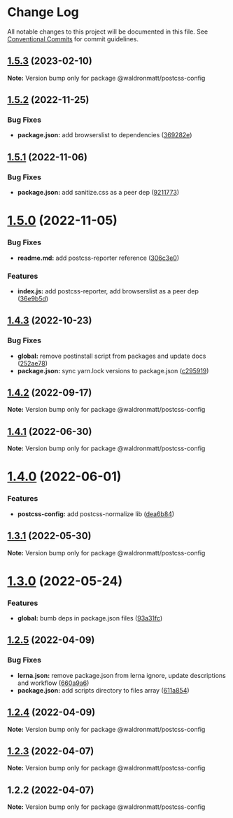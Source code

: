 # Change Log

All notable changes to this project will be documented in this file.
See [Conventional Commits](https://conventionalcommits.org) for commit guidelines.

## [1.5.3](https://github.com/waldronmatt/shareable-configs/compare/@waldronmatt/postcss-config@1.5.2...@waldronmatt/postcss-config@1.5.3) (2023-02-10)

**Note:** Version bump only for package @waldronmatt/postcss-config

## [1.5.2](https://github.com/waldronmatt/shareable-configs/compare/@waldronmatt/postcss-config@1.5.1...@waldronmatt/postcss-config@1.5.2) (2022-11-25)

### Bug Fixes

- **package.json:** add browserslist to dependencies ([369282e](https://github.com/waldronmatt/shareable-configs/commit/369282ef73df709c284788e777885c6b72cf314a))

## [1.5.1](https://github.com/waldronmatt/shareable-configs/compare/@waldronmatt/postcss-config@1.5.0...@waldronmatt/postcss-config@1.5.1) (2022-11-06)

### Bug Fixes

- **package.json:** add sanitize.css as a peer dep ([9211773](https://github.com/waldronmatt/shareable-configs/commit/9211773a098fe4c9ad8de1aea0fe88dac29e7016))

# [1.5.0](https://github.com/waldronmatt/shareable-configs/compare/@waldronmatt/postcss-config@1.4.3...@waldronmatt/postcss-config@1.5.0) (2022-11-05)

### Bug Fixes

- **readme.md:** add postcss-reporter reference ([306c3e0](https://github.com/waldronmatt/shareable-configs/commit/306c3e07a16056408f455f1f82029f4f37aa822c))

### Features

- **index.js:** add postcss-reporter, add browserslist as a peer dep ([36e9b5d](https://github.com/waldronmatt/shareable-configs/commit/36e9b5df30cabb673332afe4b54369d7a8efd5f1))

## [1.4.3](https://github.com/waldronmatt/shareable-configs/compare/@waldronmatt/postcss-config@1.4.2...@waldronmatt/postcss-config@1.4.3) (2022-10-23)

### Bug Fixes

- **global:** remove postinstall script from packages and update docs ([252ae78](https://github.com/waldronmatt/shareable-configs/commit/252ae787ec89902f130ee28d2af63255fdfabb4d))
- **package.json:** sync yarn.lock versions to package.json ([c295919](https://github.com/waldronmatt/shareable-configs/commit/c295919e8cd1fbbd7965fe67d0188e0d657b6427))

## [1.4.2](https://github.com/waldronmatt/shareable-configs/compare/@waldronmatt/postcss-config@1.4.1...@waldronmatt/postcss-config@1.4.2) (2022-09-17)

**Note:** Version bump only for package @waldronmatt/postcss-config

## [1.4.1](https://github.com/waldronmatt/shareable-configs/compare/@waldronmatt/postcss-config@1.4.0...@waldronmatt/postcss-config@1.4.1) (2022-06-30)

**Note:** Version bump only for package @waldronmatt/postcss-config

# [1.4.0](https://github.com/waldronmatt/shareable-configs/compare/@waldronmatt/postcss-config@1.3.1...@waldronmatt/postcss-config@1.4.0) (2022-06-01)

### Features

- **postcss-config:** add postcss-normalize lib ([dea6b84](https://github.com/waldronmatt/shareable-configs/commit/dea6b843506c556129c80658a5046a75e1bad38e))

## [1.3.1](https://github.com/waldronmatt/shareable-configs/compare/@waldronmatt/postcss-config@1.3.0...@waldronmatt/postcss-config@1.3.1) (2022-05-30)

**Note:** Version bump only for package @waldronmatt/postcss-config

# [1.3.0](https://github.com/waldronmatt/shareable-configs/compare/@waldronmatt/postcss-config@1.2.5...@waldronmatt/postcss-config@1.3.0) (2022-05-24)

### Features

- **global:** bumb deps in package.json files ([93a31fc](https://github.com/waldronmatt/shareable-configs/commit/93a31fc22c3fa646b0b037af65193a0ef1a3a1c6))

## [1.2.5](https://github.com/waldronmatt/shareable-configs/compare/@waldronmatt/postcss-config@1.2.4...@waldronmatt/postcss-config@1.2.5) (2022-04-09)

### Bug Fixes

- **lerna.json:** remove package.json from lerna ignore, update descriptions and workflow ([660a9a6](https://github.com/waldronmatt/shareable-configs/commit/660a9a60858863dca1d4b87cb0a3c49ffd2186b6))
- **package.json:** add scripts directory to files array ([611a854](https://github.com/waldronmatt/shareable-configs/commit/611a8546f5c398404e5f226d61b5b42939944cc9))

## [1.2.4](https://github.com/waldronmatt/shareable-configs/compare/@waldronmatt/postcss-config@1.2.3...@waldronmatt/postcss-config@1.2.4) (2022-04-09)

**Note:** Version bump only for package @waldronmatt/postcss-config

## [1.2.3](https://github.com/waldronmatt/shareable-configs/compare/@waldronmatt/postcss-config@1.2.2...@waldronmatt/postcss-config@1.2.3) (2022-04-07)

**Note:** Version bump only for package @waldronmatt/postcss-config

## 1.2.2 (2022-04-07)

**Note:** Version bump only for package @waldronmatt/postcss-config
